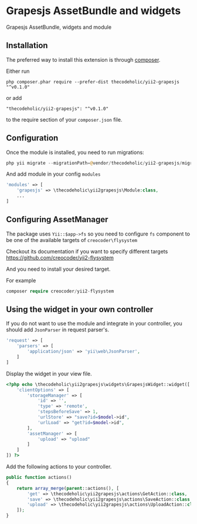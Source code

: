 Grapesjs AssetBundle and widgets
================================
Grapesjs AssetBundle, widgets and module

Installation
------------

The preferred way to install this extension is through [composer](http://getcomposer.org/download/).

Either run

```
php composer.phar require --prefer-dist thecodeholic/yii2-grapesjs "^v0.1.0"
```

or add

```
"thecodeholic/yii2-grapesjs": "^v0.1.0"
```

to the require section of your `composer.json` file.


Configuration
-----

Once the module is installed, you need to run migrations:

```php
php yii migrate --migrationPath=@vendor/thecodeholic/yii2-grapesjs/migrations
```

And add module in your config `modules`

```php
'modules' => [
    'grapesjs' => \thecodeholic\yii2grapesjs\Module:class,
    ...
]
```

Configuring AssetManager
------------------------
The package uses `Yii::$app->fs` so you need to configure `fs` component to be one of the available 
targets of `creocoder\flysystem`

Checkout its documentation if you want to specify different targets
https://github.com/creocoder/yii2-flysystem

And you need to install your desired target.

For example
```php
composer require creocoder/yii2-flysystem
```

Using the widget in your own controller
---------------------------------------
If you do not want to use the module and integrate in your controller, you should add `JsonParser` in request parser's.

```php
'request' => [
    'parsers' => [
        'application/json' => 'yii\web\JsonParser',
    ]
]
```

Display the widget in your view file.

```php
<?php echo \thecodeholic\yii2grapesjs\widgets\GrapesjsWidget::widget([
    'clientOptions' => [
        'storageManager' => [
            'id' => '',
            'type' => 'remote',
            'stepsBeforeSave' => 1,
            'urlStore' => "save?id=$model->id",
            'urlLoad' => "get?id=$model->id",
        ],
        'assetManager' => [
            'upload' => "upload"
        ]
    ]
]) ?>
```

Add the following actions to your controller.

```php
public function actions()
{
    return array_merge(parent::actions(), [
        'get' => \thecodeholic\yii2grapesjs\actions\GetAction::class,
        'save' => \thecodeholic\yii2grapesjs\actions\SaveAction::class,
        'upload' => \thecodeholic\yii2grapesjs\actions\UploadAction::class
    ]);
}
```

